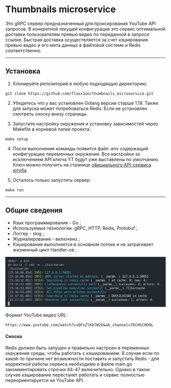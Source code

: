 # Thumbnails microservice
Это gRPC сервер предназначенный для проксирования YouTube API запросов. В конкретной текущей конфигурации это сервис оптимальной доставки пользователям превью видео по переданной в запросе ссылке. Быстрая доставка осуществляется за счет кэширования превью видео и его мета данных в файловой системе и Redis соответственно.

---

## Установка

1. Клонируйте репозиторий в любую подходящую директорию:

```
git clone https://github.com/fluxx1on/thumbnails_microservice.git
```

2. Убедитесь что у вас установлен Golang версии старше 1.19. Также для запуска может потребоваться Redis. Если не установлен смотреть сноску внизу страницы.

3. Запустите настройку окружения и установку зависимостей через Makefile в корневой папке проекта:

```
make setup
```

4. После выполнения команды появится файл .env содержащий конфигурацию переменных окружения. Все настройки за исключением API ключа YT будут уже выставлены по умолчанию. Ключ можно получить на странице [официального API-сервиса ютуба](https://console.cloud.google.com/apis/).

5. Осталось только запустить сервер:

```
make run
```

---

## Общие сведения

- Язык программирования - Go ;
- Используемые технологии: gRPC, HTTP, Redis, Protobuf ;
- Логгер - slog ;
- Журналирование - включено ;
- Кэширование выполняется в основном потоке и не затрагивает жизненный цикл Handler-ов ;

![Alt text](loggerTracing.png)

Формат YouTube видео URL:

```
https://www.youtube.com/watch?v=QFxZlKb7W2k&ab_channel=TECHSCHOOL
```

#### Сноска
Redis должен быть запущен и правильно настроен в переменных окружения среды, чтобы работать с кэшированием. В случае если по какой-то причине нет возможности поставить и запустить Redis - для корректной работы сервиса необходимо в файле main.go закомментировать строчки 44-47 включительно. Однако в таком случае кэширование перестанет работать и сервис полностью переориентируется на YouTube API.
